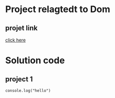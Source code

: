 # Project relagtedt to Dom 

## projet link
[click here](https://stackblitz.com/edit/vitejs-vite-5wzdypm3?file=index.html)

# Solution code



## project 1

```javascriptt
console.log("hello")

```
